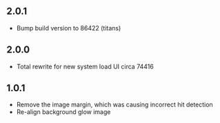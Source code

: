 ## 2.0.1

- Bump build version to 86422 (titans)

## 2.0.0

- Total rewrite for new system load UI circa 74416

## 1.0.1

- Remove the image margin, which was causing incorrect hit detection
- Re-align background glow image
